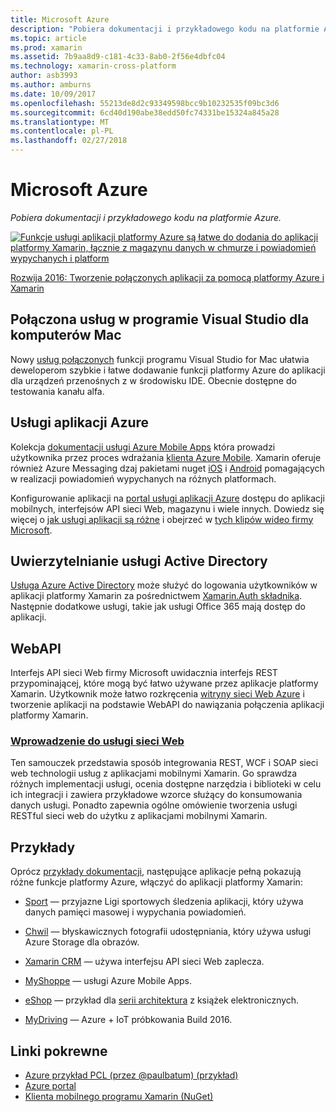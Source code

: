 ```yaml
---
title: Microsoft Azure
description: "Pobiera dokumentacji i przykładowego kodu na platformie Azure."
ms.topic: article
ms.prod: xamarin
ms.assetid: 7b9aa8d9-c181-4c33-8ab0-2f56e4dbfc04
ms.technology: xamarin-cross-platform
author: asb3993
ms.author: amburns
ms.date: 10/09/2017
ms.openlocfilehash: 55213de8d2c93349598bcc9b10232535f09bc3d6
ms.sourcegitcommit: 6cd40d190abe38edd50fc74331be15324a845a28
ms.translationtype: MT
ms.contentlocale: pl-PL
ms.lasthandoff: 02/27/2018
---
```

# <a name="microsoft-azure"></a>Microsoft Azure

_Pobiera dokumentacji i przykładowego kodu na platformie Azure._

[ ![](images/evolve-mikej-azure-sml.png "Funkcje usługi aplikacji platformy Azure są łatwe do dodania do aplikacji platformy Xamarin, łącznie z magazynu danych w chmurze i powiadomień wypychanych i platform")](https://evolve.xamarin.com/session/56ec886fde91c6253c277bc6)

[Rozwija 2016: Tworzenie połączonych aplikacji za pomocą platformy Azure i Xamarin](https://evolve.xamarin.com/session/56ec886fde91c6253c277bc6)

## <a name="connected-services-in-visual-studio-for-mac"></a>Połączona usług w programie Visual Studio dla komputerów Mac

Nowy [usług połączonych](connected-services.md) funkcji programu Visual Studio for Mac ułatwia deweloperom szybkie i łatwe dodawanie funkcji platformy Azure do aplikacji dla urządzeń przenośnych z w środowisku IDE. Obecnie dostępne do testowania kanału alfa.


## <a name="azure-app-services"></a>Usługi aplikacji Azure

Kolekcja [dokumentacji usługi Azure Mobile Apps](~/cross-platform/data-cloud/mobile-apps.md) która prowadzi użytkownika przez proces wdrażania [klienta Azure Mobile](https://www.nuget.org/packages/Microsoft.Azure.Mobile.Client/).
Xamarin oferuje również Azure Messaging dzaj pakietami nuget [iOS](https://www.nuget.org/packages/Xamarin.Azure.NotificationHubs.iOS/) i [Android](https://www.nuget.org/packages/Xamarin.Azure.NotificationHubs.Android/) pomagających w realizacji powiadomień wypychanych na różnych platformach.

Konfigurowanie aplikacji na [portal usługi aplikacji Azure](https://portal.azure.com/) dostępu do aplikacji mobilnych, interfejsów API sieci Web, magazynu i wiele innych. Dowiedz się więcej o [jak usługi aplikacji są różne](http://azure.microsoft.com/en-us/updates/whats-new-with-azure-app-service/) i obejrzeć w [tych klipów wideo firmy Microsoft](http://azure.microsoft.com/en-us/campaigns/azure-march-announcement/).

## <a name="active-directory-authentication"></a>Uwierzytelnianie usługi Active Directory

[Usługa Azure Active Directory](~/cross-platform/data-cloud/active-directory/index.md) może służyć do logowania użytkowników w aplikacji platformy Xamarin za pośrednictwem [Xamarin.Auth składnika](https://www.nuget.org/packages/Xamarin.Auth/).
Następnie dodatkowe usługi, takie jak usługi Office 365 mają dostęp do aplikacji.

## <a name="webapi"></a>WebAPI

Interfejs API sieci Web firmy Microsoft uwidacznia interfejs REST przypominającej, które mogą być łatwo używane przez aplikacje platformy Xamarin.
Użytkownik może łatwo rozkręcenia [witryny sieci Web Azure](https://trywebsites.azurewebsites.net/) i tworzenie aplikacji na podstawie WebAPI do nawiązania połączenia aplikacji platformy Xamarin.


###  <a name="introduction-to-web-servicescross-platformdata-cloudweb-servicesindexmd"></a>[Wprowadzenie do usługi sieci Web](~/cross-platform/data-cloud/web-services/index.md)

Ten samouczek przedstawia sposób integrowania REST, WCF i SOAP sieci web technologii usług z aplikacjami mobilnymi Xamarin. Go sprawdza różnych implementacji usługi, ocenia dostępne narzędzia i biblioteki w celu ich integracji i zawiera przykładowe wzorce służący do konsumowania danych usługi. Ponadto zapewnia ogólne omówienie tworzenia usługi RESTful sieci web do użytku z aplikacjami mobilnymi Xamarin.

## <a name="samples"></a>Przykłady

Oprócz [przykłady dokumentacji](https://github.com/xamarin/mobile-samples/tree/master/Azure), następujące aplikacje pełną pokazują różne funkcje platformy Azure, włączyć do aplikacji platformy Xamarin:

- [Sport](https://github.com/xamarin/Sport) — przyjazne Ligi sportowych śledzenia aplikacji, który używa danych pamięci masowej i wypychania powiadomień.
- [Chwil](https://github.com/pierceboggan/Moments) — błyskawicznych fotografii udostępniania, który używa usługi Azure Storage dla obrazów.
- [Xamarin CRM](https://github.com/xamarin/app-crm) — używa interfejsu API sieci Web zaplecza.
- [MyShoppe](https://github.com/jamesmontemagno/MyShoppe) — usługi Azure Mobile Apps.

- [eShop](https://github.com/dotnet-architecture/eShopOnContainers) — przykład dla [serii architektura](https://www.microsoft.com/net/learn/architecture) z książek elektronicznych.
- [MyDriving](https://azure.microsoft.com/en-us/campaigns/mydriving/) — Azure + IoT próbkowania Build 2016.


## <a name="related-links"></a>Linki pokrewne

- [Azure przykład PCL (przez @paulbatum) (przykład)](https://github.com/paulbatum/mobile-services-xamarin-pcl)
- [Azure portal](http://azure.microsoft.com/)
- [Klienta mobilnego programu Xamarin (NuGet)](https://www.nuget.org/packages/Microsoft.Azure.Mobile.Client/)
